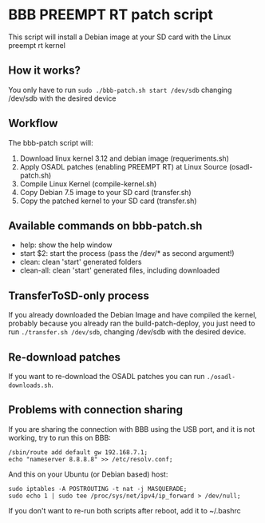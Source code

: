 BBB PREEMPT RT patch script
===========================
This script will install a Debian image at your SD card with the Linux preempt rt kernel

How it works?
-------------
You only have to run ```sudo ./bbb-patch.sh start /dev/sdb``` changing /dev/sdb with the desired device

Workflow
--------
The bbb-patch script will:

1. Download linux kernel 3.12 and debian image (requeriments.sh)
2. Apply OSADL patches (enabling PREEMPT RT) at Linux Source (osadl-patch.sh)
3. Compile Linux Kernel (compile-kernel.sh)
4. Copy Debian 7.5 image to your SD card (transfer.sh)
5. Copy the patched kernel to your SD card (transfer.sh)

Available commands on bbb-patch.sh
----------------------------------
* help: show the help window
* start $2: start the process (pass the /dev/* as second argument!)
* clean: clean 'start' generated folders
* clean-all: clean 'start' generated files, including downloaded

TransferToSD-only process
-------------------------
If you already downloaded the Debian Image and have compiled the kernel, probably because you already ran the build-patch-deploy, you just need to run ```./transfer.sh /dev/sdb```, changing /dev/sdb with the desired device.

Re-download patches
-------------------
If you want to re-download the OSADL patches you can run ```./osadl-downloads.sh```.


Problems with connection sharing
--------------------------------
If you are sharing the connection with BBB using the USB port, and it is not working, try to run this on BBB:

```
/sbin/route add default gw 192.168.7.1;
echo "nameserver 8.8.8.8" >> /etc/resolv.conf;
```

And this on your Ubuntu (or Debian based) host:

```
sudo iptables -A POSTROUTING -t nat -j MASQUERADE;
sudo echo 1 | sudo tee /proc/sys/net/ipv4/ip_forward > /dev/null;
```

If you don't want to re-run both scripts after reboot, add it to ~/.bashrc